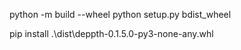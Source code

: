 python -m build --wheel
python setup.py bdist_wheel

pip install .\dist\deppth-0.1.5.0-py3-none-any.whl